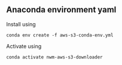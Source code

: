 ## Anaconda environment yaml
Install using 
```
conda env create -f aws-s3-conda-env.yml
```

Activate using
```
conda activate nwm-aws-s3-downloader
```
